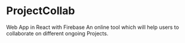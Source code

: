 # ProjectCollab
Web App in React with Firebase
An online tool which will help users to collaborate on different ongoing Projects.

